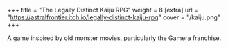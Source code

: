 +++
title = "The Legally Distinct Kaiju RPG"
weight = 8
[extra]
url = "https://astralfrontier.itch.io/legally-distinct-kaiju-rpg"
cover = "/kaiju.png"
+++

A game inspired by old monster movies, particularly the Gamera franchise.